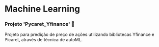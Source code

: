 # Machine Learning

<h3>Projeto 'Pycaret_Yfinance'  &#x1F680;</h3>

Projeto para predição de preço de ações utilizando bibliotecas Yfinance e Picaret, através de técnica de autoML.
